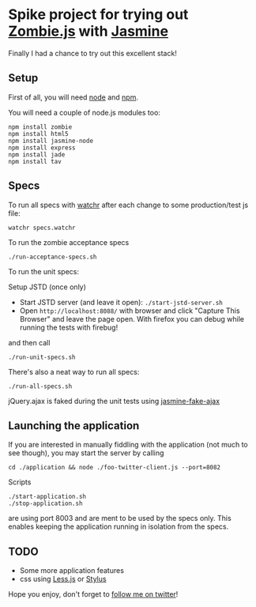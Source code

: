 Spike project for trying out [Zombie.js](http://zombie.labnotes.org/) with [Jasmine](https://jasmine.github.io/)
===================================================

Finally I had a chance to try out this excellent stack!

## Setup

First of all, you will need [node](http://nodejs.org/) and [npm](https://github.com/isaacs/npm).

You will need a couple of node.js modules too:

    npm install zombie
    npm install html5
    npm install jasmine-node
    npm install express
    npm install jade
    npm install tav

## Specs

To run all specs with [watchr](https://github.com/mynyml/watchr) after each change to some production/test js file:

    watchr specs.watchr

To run the zombie acceptance specs

    ./run-acceptance-specs.sh

To run the unit specs:

Setup JSTD (once only)

* Start JSTD server (and leave it open): `./start-jstd-server.sh`
* Open `http://localhost:8088/` with browser and click "Capture This Browser" and leave the page open. With firefox you can debug while running the tests with firebug!

and then call

    ./run-unit-specs.sh

There's also a neat way to run all specs:

    ./run-all-specs.sh

jQuery.ajax is faked during the unit tests using [jasmine-fake-ajax](https://github.com/mileskin/jasmine-fake-ajax)

## Launching the application

If you are interested in manually fiddling with the application (not much to see though), you may start the server by calling

    cd ./application && node ./foo-twitter-client.js --port=8082

Scripts

    ./start-application.sh
    ./stop-application.sh

are using port 8003 and are ment to be used by the specs only. This enables keeping the application running in isolation from the specs.

## TODO

* Some more application features
* css using [Less.js](http://fadeyev.net/2010/06/19/lessjs-will-obsolete-css/) or [Stylus](http://tjholowaychuk.com/post/3167096936/stylus-0-4-0-released)

Hope you enjoy, don't forget to [follow me on twitter](http://twitter.com/mileskin)!

